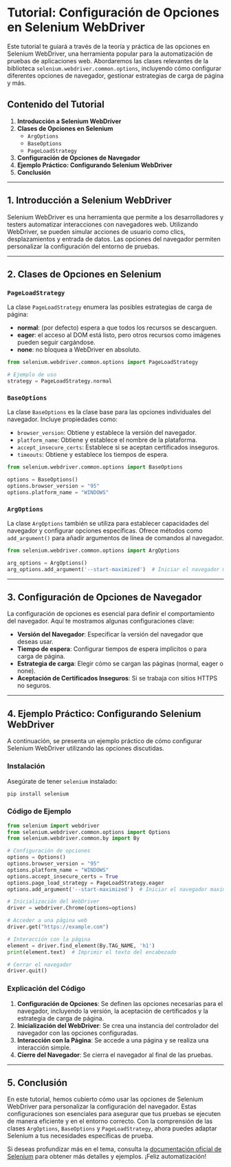 # Tutorial: Configuración de Opciones en Selenium WebDriver

Este tutorial te guiará a través de la teoría y práctica de las opciones en Selenium WebDriver, una herramienta popular para la automatización de pruebas de aplicaciones web. Abordaremos las clases relevantes de la biblioteca `selenium.webdriver.common.options`, incluyendo cómo configurar diferentes opciones de navegador, gestionar estrategias de carga de página y más.

## Contenido del Tutorial

1. **Introducción a Selenium WebDriver**
2. **Clases de Opciones en Selenium**
   - `ArgOptions`
   - `BaseOptions`
   - `PageLoadStrategy`
3. **Configuración de Opciones de Navegador**
4. **Ejemplo Práctico: Configurando Selenium WebDriver**
5. **Conclusión**

---

## 1. Introducción a Selenium WebDriver

Selenium WebDriver es una herramienta que permite a los desarrolladores y testers automatizar interacciones con navegadores web. Utilizando WebDriver, se pueden simular acciones de usuario como clics, desplazamientos y entrada de datos. Las opciones del navegador permiten personalizar la configuración del entorno de pruebas.

---

## 2. Clases de Opciones en Selenium

### `PageLoadStrategy`

La clase `PageLoadStrategy` enumera las posibles estrategias de carga de página:

- **normal**: (por defecto) espera a que todos los recursos se descarguen.
- **eager**: el acceso al DOM está listo, pero otros recursos como imágenes pueden seguir cargándose.
- **none**: no bloquea a WebDriver en absoluto.

```python
from selenium.webdriver.common.options import PageLoadStrategy

# Ejemplo de uso
strategy = PageLoadStrategy.normal
```

### `BaseOptions`

La clase `BaseOptions` es la clase base para las opciones individuales del navegador. Incluye propiedades como:

- `browser_version`: Obtiene y establece la versión del navegador.
- `platform_name`: Obtiene y establece el nombre de la plataforma.
- `accept_insecure_certs`: Establece si se aceptan certificados inseguros.
- `timeouts`: Obtiene y establece los tiempos de espera.

```python
from selenium.webdriver.common.options import BaseOptions

options = BaseOptions()
options.browser_version = "95"
options.platform_name = "WINDOWS"
```

### `ArgOptions`

La clase `ArgOptions` también se utiliza para establecer capacidades del navegador y configurar opciones específicas. Ofrece métodos como `add_argument()` para añadir argumentos de línea de comandos al navegador.

```python
from selenium.webdriver.common.options import ArgOptions

arg_options = ArgOptions()
arg_options.add_argument('--start-maximized')  # Iniciar el navegador maximizado
```

---

## 3. Configuración de Opciones de Navegador

La configuración de opciones es esencial para definir el comportamiento del navegador. Aquí te mostramos algunas configuraciones clave:

- **Versión del Navegador**: Especificar la versión del navegador que deseas usar.
- **Tiempo de espera**: Configurar tiempos de espera implícitos o para carga de página.
- **Estrategia de carga**: Elegir cómo se cargan las páginas (normal, eager o none).
- **Aceptación de Certificados Inseguros**: Si se trabaja con sitios HTTPS no seguros.

---

## 4. Ejemplo Práctico: Configurando Selenium WebDriver

A continuación, se presenta un ejemplo práctico de cómo configurar Selenium WebDriver utilizando las opciones discutidas.

### Instalación

Asegúrate de tener `selenium` instalado:

```bash
pip install selenium
```

### Código de Ejemplo

```python
from selenium import webdriver
from selenium.webdriver.common.options import Options
from selenium.webdriver.common.by import By

# Configuración de opciones
options = Options()
options.browser_version = "95"
options.platform_name = "WINDOWS"
options.accept_insecure_certs = True
options.page_load_strategy = PageLoadStrategy.eager
options.add_argument('--start-maximized')  # Iniciar el navegador maximizado

# Inicialización del WebDriver
driver = webdriver.Chrome(options=options)

# Acceder a una página web
driver.get("https://example.com")

# Interacción con la página
element = driver.find_element(By.TAG_NAME, 'h1')
print(element.text)  # Imprimir el texto del encabezado

# Cerrar el navegador
driver.quit()
```

### Explicación del Código

1. **Configuración de Opciones**: Se definen las opciones necesarias para el navegador, incluyendo la versión, la aceptación de certificados y la estrategia de carga de página.
2. **Inicialización del WebDriver**: Se crea una instancia del controlador del navegador con las opciones configuradas.
3. **Interacción con la Página**: Se accede a una página y se realiza una interacción simple.
4. **Cierre del Navegador**: Se cierra el navegador al final de las pruebas.

---

## 5. Conclusión

En este tutorial, hemos cubierto cómo usar las opciones de Selenium WebDriver para personalizar la configuración del navegador. Estas configuraciones son esenciales para asegurar que tus pruebas se ejecuten de manera eficiente y en el entorno correcto. Con la comprensión de las clases `ArgOptions`, `BaseOptions` y `PageLoadStrategy`, ahora puedes adaptar Selenium a tus necesidades específicas de prueba.

Si deseas profundizar más en el tema, consulta la [documentación oficial de Selenium](https://www.selenium.dev/documentation/webdriver/drivers/options/#pageloadstrategy) para obtener más detalles y ejemplos. ¡Feliz automatización!